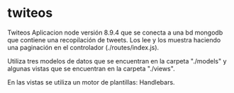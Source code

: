 # twiteos
Twiteos
Aplicacion node versión 8.9.4 que se conecta a una bd mongodb que contiene una recopilación de tweets. Los lee y los 
muestra haciendo una paginación en el controlador (./routes/index.js).

Utiliza tres modelos de datos que se encuentran en la carpeta "./models" y algunas vistas que se encuentran en la carpeta "./views".

En las vistas se utiliza un motor de plantillas: Handlebars.
